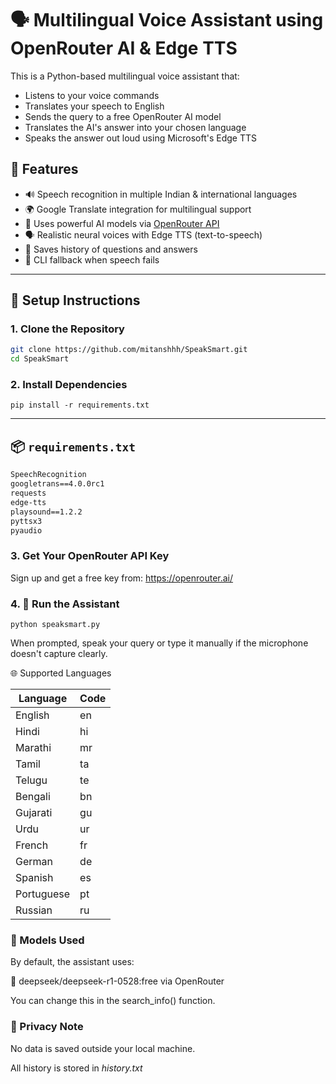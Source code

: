 # 🗣️ Multilingual Voice Assistant using OpenRouter AI & Edge TTS

This is a Python-based multilingual voice assistant that:
- Listens to your voice commands
- Translates your speech to English
- Sends the query to a free OpenRouter AI model
- Translates the AI's answer into your chosen language
- Speaks the answer out loud using Microsoft's Edge TTS

## 🎯 Features

- 🔊 Speech recognition in multiple Indian & international languages
- 🌍 Google Translate integration for multilingual support
- 🧠 Uses powerful AI models via [OpenRouter API](https://openrouter.ai/)
- 🗣️ Realistic neural voices with Edge TTS (text-to-speech)
- 💾 Saves history of questions and answers
- 📌 CLI fallback when speech fails

---

## 🚀 Setup Instructions

### 1. Clone the Repository
```bash
git clone https://github.com/mitanshhh/SpeakSmart.git
cd SpeakSmart
```

### 2. Install Dependencies
```
pip install -r requirements.txt
```
---

## 📦 `requirements.txt`

```txt
SpeechRecognition
googletrans==4.0.0rc1
requests
edge-tts
playsound==1.2.2
pyttsx3
pyaudio
```


### 3. Get Your OpenRouter API Key
Sign up and get a free key from: https://openrouter.ai/

### 4. 🧪 Run the Assistant
```
python speaksmart.py
```
When prompted, speak your query or type it manually if the microphone doesn't capture clearly.

🌐 Supported Languages

| Language   | Code |
| ---------- | ---- |
| English    | en   |
| Hindi      | hi   |
| Marathi    | mr   |
| Tamil      | ta   |
| Telugu     | te   |
| Bengali    | bn   |
| Gujarati   | gu   |
| Urdu       | ur   |
| French     | fr   |
| German     | de   |
| Spanish    | es   |
| Portuguese | pt   |
| Russian    | ru   |

### 🧠 Models Used
By default, the assistant uses:

🧠 deepseek/deepseek-r1-0528:free via OpenRouter

You can change this in the search_info() function.

### 🔐 Privacy Note
No data is saved outside your local machine.

All history is stored in _history.txt_

